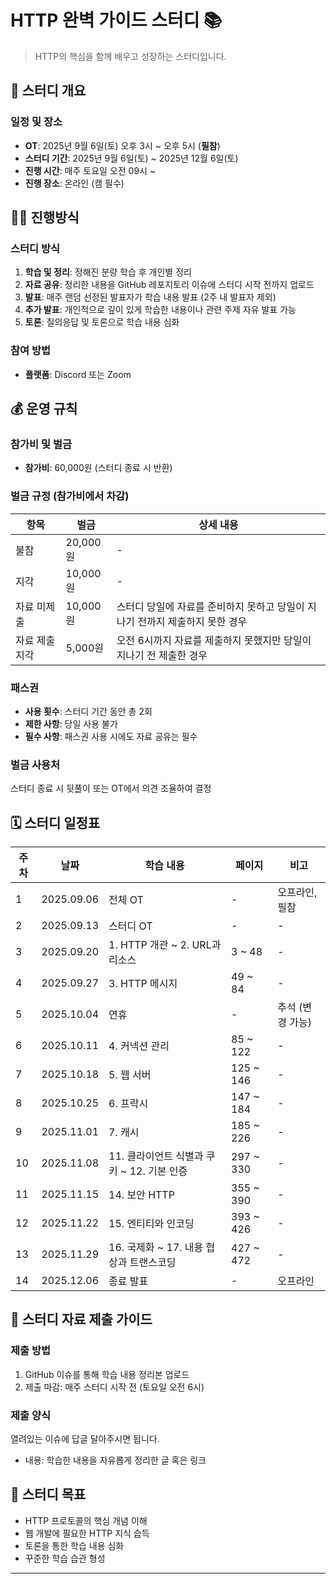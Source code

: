 # HTTP 완벽 가이드 스터디 📚

> HTTP의 핵심을 함께 배우고 성장하는 스터디입니다.

## 📅 스터디 개요

### 일정 및 장소

- **OT**: 2025년 9월 6일(토) 오후 3시 ~ 오후 5시 (**필참**)
- **스터디 기간**: 2025년 9월 6일(토) ~ 2025년 12월 6일(토)
- **진행 시간**: 매주 토요일 오전 09시 ~
- **진행 장소**: 온라인 (캠 필수)

## 👩‍🏫 진행방식

### 스터디 방식

1. **학습 및 정리**: 정해진 분량 학습 후 개인별 정리
2. **자료 공유**: 정리한 내용을 GitHub 레포지토리 이슈에 스터디 시작 전까지 업로드
3. **발표**: 매주 랜덤 선정된 발표자가 학습 내용 발표 (2주 내 발표자 제외)
4. **추가 발표**: 개인적으로 깊이 있게 학습한 내용이나 관련 주제 자유 발표 가능
5. **토론**: 질의응답 및 토론으로 학습 내용 심화

### 참여 방법

- **플랫폼**: Discord 또는 Zoom

## 💰 운영 규칙

### 참가비 및 벌금

- **참가비**: 60,000원 (스터디 종료 시 반환)

### 벌금 규정 (참가비에서 차감)

| 항목           | 벌금     | 상세 내용                                                                    |
| -------------- | -------- | ---------------------------------------------------------------------------- |
| 불참           | 20,000원 | -                                                                            |
| 지각           | 10,000원 | -                                                                            |
| 자료 미제출    | 10,000원 | 스터디 당일에 자료를 준비하지 못하고 당일이 지나기 전까지 제출하지 못한 경우 |
| 자료 제출 지각 | 5,000원  | 오전 6시까지 자료를 제출하지 못했지만 당일이 지나기 전 제출한 경우           |

### 패스권

- **사용 횟수**: 스터디 기간 동안 총 2회
- **제한 사항**: 당일 사용 불가
- **필수 사항**: 패스권 사용 시에도 자료 공유는 필수

### 벌금 사용처

스터디 종료 시 뒷풀이 또는 OT에서 의견 조율하여 결정

## 🗓️ 스터디 일정표

| 주차 | 날짜       | 학습 내용                                  | 페이지    | 비고             |
| ---- | ---------- | ------------------------------------------ | --------- | ---------------- |
| 1    | 2025.09.06 | 전체 OT                                    | -         | 오프라인, 필참   |
| 2    | 2025.09.13 | 스터디 OT                                  | -         | -                |
| 3    | 2025.09.20 | 1. HTTP 개관 ~ 2. URL과 리소스             | 3 ~ 48    | -                |
| 4    | 2025.09.27 | 3. HTTP 메시지                             | 49 ~ 84   | -                |
| 5    | 2025.10.04 | 연휴                                       | -         | 추석 (변경 가능) |
| 6    | 2025.10.11 | 4. 커넥션 관리                             | 85 ~ 122  | -                |
| 7    | 2025.10.18 | 5. 웹 서버                                 | 125 ~ 146 | -                |
| 8    | 2025.10.25 | 6. 프락시                                  | 147 ~ 184 | -                |
| 9    | 2025.11.01 | 7. 캐시                                    | 185 ~ 226 | -                |
| 10   | 2025.11.08 | 11. 클라이언트 식별과 쿠키 ~ 12. 기본 인증 | 297 ~ 330 | -                |
| 11   | 2025.11.15 | 14. 보안 HTTP                              | 355 ~ 390 | -                |
| 12   | 2025.11.22 | 15. 엔티티와 인코딩                        | 393 ~ 426 | -                |
| 13   | 2025.11.29 | 16. 국제화 ~ 17. 내용 협상과 트랜스코딩    | 427 ~ 472 | -                |
| 14   | 2025.12.06 | 종료 발표                                  | -         | 오프라인         |

## 📝 스터디 자료 제출 가이드

### 제출 방법

1. GitHub 이슈를 통해 학습 내용 정리본 업로드
2. 제출 마감: 매주 스터디 시작 전 (토요일 오전 6시)

### 제출 양식
열려있는 이슈에 답글 달아주시면 됩니다.
- 내용: 학습한 내용을 자유롭게 정리한 글 혹은 링크

## 🎯 스터디 목표

- HTTP 프로토콜의 핵심 개념 이해
- 웹 개발에 필요한 HTTP 지식 습득
- 토론을 통한 학습 내용 심화
- 꾸준한 학습 습관 형성

---
